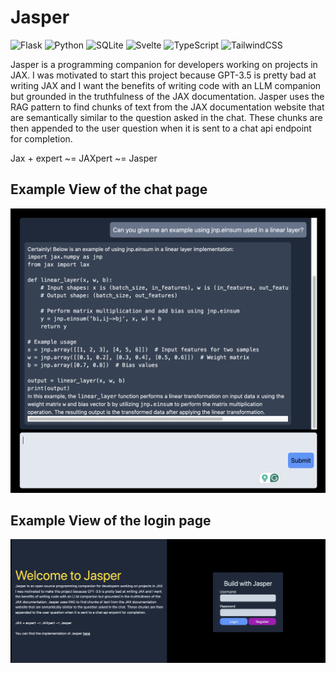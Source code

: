 # Jasper
![Flask](https://img.shields.io/badge/flask-%23000.svg?style=for-the-badge&logo=flask&logoColor=white)
![Python](https://img.shields.io/badge/python-3670A0?style=for-the-badge&logo=python&logoColor=ffdd54)
![SQLite](https://img.shields.io/badge/sqlite-%2307405e.svg?style=for-the-badge&logo=sqlite&logoColor=white)
![Svelte](https://img.shields.io/badge/svelte-%23f1413d.svg?style=for-the-badge&logo=svelte&logoColor=white)
![TypeScript](https://img.shields.io/badge/typescript-%23007ACC.svg?style=for-the-badge&logo=typescript&logoColor=white)
![TailwindCSS](https://img.shields.io/badge/tailwindcss-%2338B2AC.svg?style=for-the-badge&logo=tailwind-css&logoColor=white)

Jasper is a programming companion for developers working on projects in JAX. I was motivated to start this project because GPT-3.5 is pretty bad at writing JAX and I want the benefits of writing code with an LLM companion but grounded in the truthfulness of the JAX documentation. Jasper uses the RAG pattern to find chunks of text from the JAX documentation website that are semantically similar to the question asked in the chat. These chunks are then appended to the user question when it is sent to a chat api endpoint for completion.

Jax + expert ~= JAXpert ~= Jasper

## Example View of the chat page
<img src="/assets/chat_example.png" width="650">

## Example View of the login page
![Screenshot of the login page](/assets/login_example.png)
